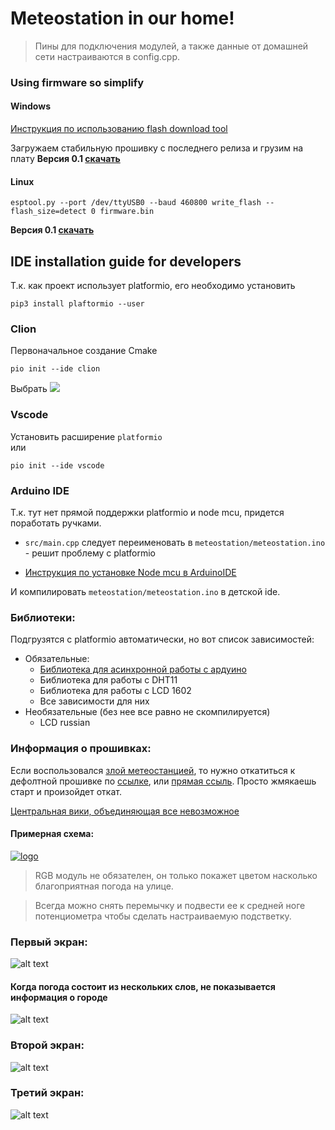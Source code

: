 # Meteostation in our home!

>Пины для подключения модулей, а также данные от домашней сети настраиваются в config.cpp.
### Using firmware so simplify

#### Windows
[Инструкция по использованию flash download tool](http://wiki.amperka.ru/%D0%BF%D1%80%D0%BE%D0%B4%D1%83%D0%BA%D1%82%D1%8B:esp8266:flash-download-tool)

Загружаем стабильную прошивку с последнего релиза и грузим на плату
__Версия 0.1 [скачать](https://yadi.sk/d/CgDrU8-SnWX-FA)__

#### Linux
    esptool.py --port /dev/ttyUSB0 --baud 460800 write_flash --flash_size=detect 0 firmware.bin
__Версия 0.1 [скачать](https://yadi.sk/d/CgDrU8-SnWX-FA)__

## IDE installation guide for developers
Т.к. как проект использует platformio, его необходимо установить
    
    pip3 install plaftormio --user
    
### Clion

Первоначальное создание Cmake

    pio init --ide clion
    
Выбрать ![](https://sun9-43.userapi.com/c855732/v855732524/d5eb8/WgKoxFqRcHA.jpg)


### Vscode 
Установить расширение `platformio` \
или

    pio init --ide vscode

### Arduino IDE
Т.к. тут нет прямой поддержки platformio и node mcu, придется поработать ручками. 

* `src/main.cpp` следует переименовать в `meteostation/meteostation.ino` - решит проблему с platformio
* <p> <a href="http://robotclass.ru/articles/node-mcu-arduino-ide-setup/">Инструкция по установке Node mcu в ArduinoIDE</a>

И компилировать `meteostation/meteostation.ino` в детской ide.

### Библиотеки:
Подгрузятся с platformio автоматически, но вот список зависимостей:

* Обязательные:
    * [Библиотека для асинхронной работы с ардуино](https://github.com/avdosev/async-library-arduino)
    * Библиотека для работы с DHT11
    * Библиотека для работы с LCD 1602
    * Все зависимости для них
* Необязательные (без нее все равно не скомпилируется)
    * LCD russian

### Информация о прошивках:
Если воспользовался [злой метеостанцией](https://github.com/Sapfir0/evil-meteostation), то нужно откатиться к дефолтной прошивке по [ссылке](https://www.espressif.com/en/support/download/other-tools?keys=&field_type_tid%5B%5D=14), или [прямая ссыль](https://www.espressif.com/sites/default/files/tools/flash_download_tools_v3.6.6_0.zip). Просто жмякаешь старт и произойдет откат.

[Центральная вики, объединяющая все невозможное](https://github.com/Sapfir0/Meteo-Server/wiki)


#### Примерная схема:

[![logo](https://pp.userapi.com/c855528/v855528450/36b3a/8wnNPy-strI.jpg)](https://www.circuito.io/app?components=513,9088,10167,10820,360216,417986)

>RGB модуль не обязателен, он только покажет цветом насколько благоприятная погода на улице.

>Всегда можно снять перемычку и подвести ее к средней ноге потенциометра чтобы сделать настраиваемую подстветку.


### Первый экран:
![alt text][one]

[one]: https://pp.userapi.com/c854024/v854024459/35ec1/xTbQma0wmM0.jpg "First information"

#### Когда погода состоит из нескольких слов, не показывается информация о городе

![alt text][four]

[four]: https://pp.userapi.com/c855036/v855036460/47882/hnfgMcYd_eY.jpg "Long info"

### Второй экран:
![alt text][two]

[two]: https://pp.userapi.com/c848736/v848736459/185833/tEAiChO1dEg.jpg "Second information"

### Третий экран:
![alt text][three]

[three]: https://pp.userapi.com/c846123/v846123459/1f23c9/MBUddAPYiYo.jpg "Third information"
